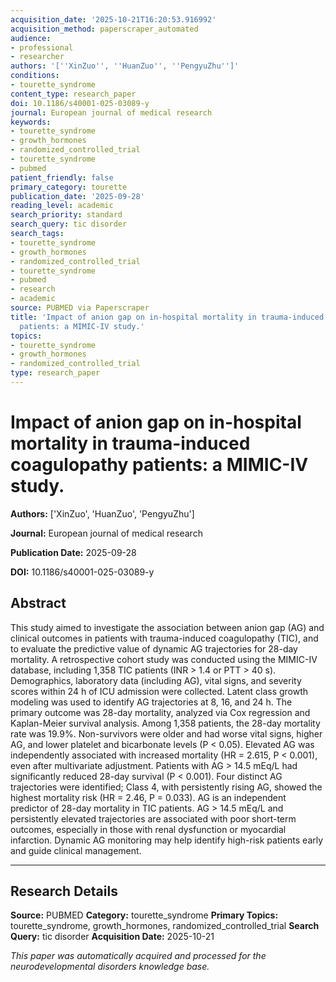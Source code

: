 ```yaml
---
acquisition_date: '2025-10-21T16:20:53.916992'
acquisition_method: paperscraper_automated
audience:
- professional
- researcher
authors: '[''XinZuo'', ''HuanZuo'', ''PengyuZhu'']'
conditions:
- tourette_syndrome
content_type: research_paper
doi: 10.1186/s40001-025-03089-y
journal: European journal of medical research
keywords:
- tourette_syndrome
- growth_hormones
- randomized_controlled_trial
- tourette_syndrome
- pubmed
patient_friendly: false
primary_category: tourette
publication_date: '2025-09-28'
reading_level: academic
search_priority: standard
search_query: tic disorder
search_tags:
- tourette_syndrome
- growth_hormones
- randomized_controlled_trial
- tourette_syndrome
- pubmed
- research
- academic
source: PUBMED via Paperscraper
title: 'Impact of anion gap on in-hospital mortality in trauma-induced coagulopathy
  patients: a MIMIC-IV study.'
topics:
- tourette_syndrome
- growth_hormones
- randomized_controlled_trial
type: research_paper
---
```


# Impact of anion gap on in-hospital mortality in trauma-induced coagulopathy patients: a MIMIC-IV study.

**Authors:** ['XinZuo', 'HuanZuo', 'PengyuZhu']

**Journal:** European journal of medical research

**Publication Date:** 2025-09-28

**DOI:** 10.1186/s40001-025-03089-y

## Abstract

This study aimed to investigate the association between anion gap (AG) and clinical outcomes in patients with trauma-induced coagulopathy (TIC), and to evaluate the predictive value of dynamic AG trajectories for 28-day mortality. A retrospective cohort study was conducted using the MIMIC-IV database, including 1,358 TIC patients (INR > 1.4 or PTT > 40 s). Demographics, laboratory data (including AG), vital signs, and severity scores within 24 h of ICU admission were collected. Latent class growth modeling was used to identify AG trajectories at 8, 16, and 24 h. The primary outcome was 28-day mortality, analyzed via Cox regression and Kaplan-Meier survival analysis. Among 1,358 patients, the 28-day mortality rate was 19.9%. Non-survivors were older and had worse vital signs, higher AG, and lower platelet and bicarbonate levels (P < 0.05). Elevated AG was independently associated with increased mortality (HR = 2.615, P < 0.001), even after multivariate adjustment. Patients with AG > 14.5 mEq/L had significantly reduced 28-day survival (P < 0.001). Four distinct AG trajectories were identified; Class 4, with persistently rising AG, showed the highest mortality risk (HR = 2.46, P = 0.033). AG is an independent predictor of 28-day mortality in TIC patients. AG > 14.5 mEq/L and persistently elevated trajectories are associated with poor short-term outcomes, especially in those with renal dysfunction or myocardial infarction. Dynamic AG monitoring may help identify high-risk patients early and guide clinical management.

---

## Research Details

**Source:** PUBMED
**Category:** tourette_syndrome
**Primary Topics:** tourette_syndrome, growth_hormones, randomized_controlled_trial
**Search Query:** tic disorder
**Acquisition Date:** 2025-10-21

*This paper was automatically acquired and processed for the neurodevelopmental disorders knowledge base.*

